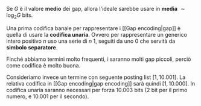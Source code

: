 Se $G$ è il valore **medio** dei gap, allora l'ideale sarebbe usare in **media** $\sim\log_2{G}$ bits.

Una prima codifica banale per rappresentare i [[Gap encoding|gap]] è quella di usare la **codifica unaria**.
Ovvero per rappresentare un generico intero positivo $n$ uso una serie di $n$ $1$, seguiti da uno $0$ che servità da **simbolo separatore**.

Finché abbiamo termini molto frequenti, i saranno molti gap piccoli, perciò come codifica è molto buona.

Consideriamo invece un termine con seguente posting list $\left[ 1, 10.001 \right]$.
La relativa codifica in [[Gap encoding|gap encoding]] sarà quindi $\left[ 1, 10.000 \right]$.
In codifica unaria saranno necessari per forza $10.003$ bits (2 bit per il primo numero, e 10.001 per il secondo).

